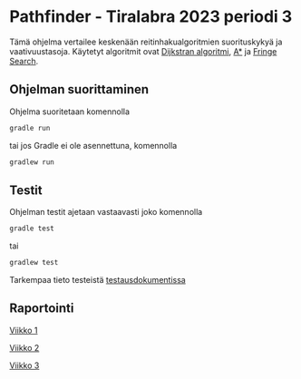 # Pathfinder - Tiralabra 2023 periodi 3

Tämä ohjelma vertailee keskenään reitinhakualgoritmien suorituskykyä ja vaativuustasoja. Käytetyt algoritmit ovat [Dijkstran algoritmi](https://en.wikipedia.org/wiki/Dijkstra%27s_algorithm), [A*](https://en.wikipedia.org/wiki/A*_search_algorithm) ja [Fringe Search](https://en.wikipedia.org/wiki/Fringe_search).

## Ohjelman suorittaminen  

Ohjelma suoritetaan komennolla
```bash
gradle run
```
tai jos Gradle ei ole asennettuna, komennolla
```bash
gradlew run
```

## Testit
Ohjelman testit ajetaan vastaavasti joko komennolla
```bash
gradle test
```
tai
```bash
gradlew test
```
Tarkempaa tieto testeistä [testausdokumentissa](https://github.com/Vilppula/Pathfinder/blob/master/documents/Testausdokumentti.md)  

## Raportointi
[Viikko 1](https://github.com/Vilppula/Pathfinder/blob/master/documents/Viikkoraportti%201.md) 

[Viikko 2](https://github.com/Vilppula/Pathfinder/blob/master/documents/Viikkoraportti%202.md)  

[Viikko 3](https://github.com/Vilppula/Pathfinder/blob/master/documents/Viikkoraportti%203.md)  

